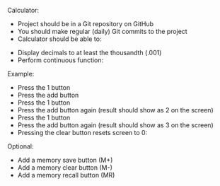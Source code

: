 Calculator:
* Project should be in a Git repository on GitHub
* You should make regular (daily) Git commits to the project
* Calculator should be able to:
<!-- * Add two numbers -->
<!-- * Subtract two numbers -->
<!-- * Multiply two numbers -->
<!-- * Divide two numbers -->
<!-- * Display at least 10 digits on the screen -->
* Display decimals to at least the thousandth (.001)
* Perform continuous function:

Example:
* Press the 1 button
* Press the add button
* Press the 1 button
* Press the add button again (result should show as 2 on the screen)
* Press the 1 button
* Press the add button again (result should show as 3 on the screen)
* Pressing the clear button resets screen to 0:

Optional:
* Add a memory save button (M+)
* Add a memory clear button (M-)
* Add a memory recall button (MR)
